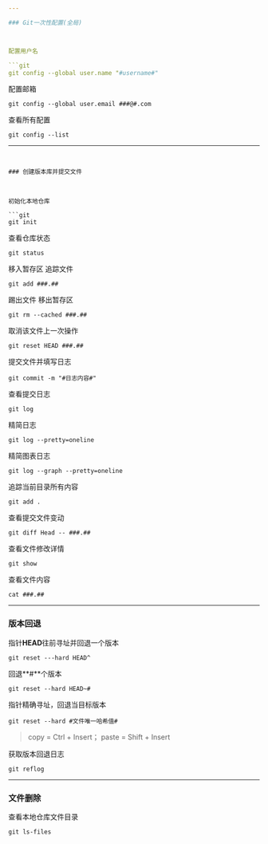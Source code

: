 ```yaml
---

### Git一次性配置(全局)



配置用户名

```git
git config --global user.name "#username#"
```

配置邮箱

```git
git config --global user.email ###@#.com
```

 查看所有配置

```git
git config --list 
```

---
```


### 创建版本库并提交文件



初始化本地仓库

```git
git init
```

查看仓库状态

```git
git status
```

移入暂存区 追踪文件
```git
git add ###.##
```

踢出文件 移出暂存区

```git
git rm --cached ###.##
```

  取消该文件上一次操作

```git
git reset HEAD ###.##
```

提交文件并填写日志

```git
git commit -m "#日志内容#"
```

查看提交日志

```git
git log
```

精简日志

```git
git log --pretty=oneline
```

精简图表日志

```git
git log --graph --pretty=oneline
```

追踪当前目录所有内容

```git
git add .
```

查看提交文件变动

```git
git diff Head -- ###.##
```

查看文件修改详情

```git
git show
```

查看文件内容

```git
cat ###.##
```

---

### 版本回退



指针**HEAD**往前寻址并回退一个版本

```git
git reset ---hard HEAD^
```

回退**#**个版本

```git
git reset --hard HEAD~#
```

指针精确寻址，回退当目标版本

```git
git reset --hard #文件唯一哈希值#
```

> copy = Ctrl + Insert； paste = Shift + Insert

 获取版本回退日志

```git
git reflog
```

---

### 文件删除



查看本地仓库文件目录

```git
git ls-files
```



